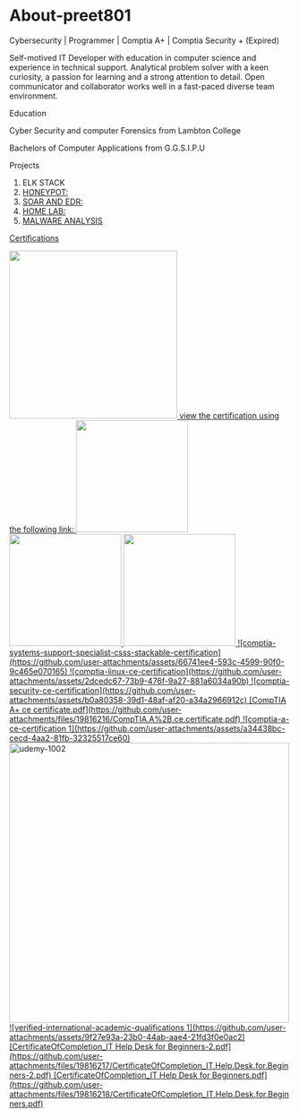 # About-preet801
Cybersecurity | Programmer | Comptia A+ | Comptia Security + (Expired)

Self-motived IT Developer with education in computer science and experience in technical support. Analytical problem solver with a keen curiosity, a passion for learning and a strong attention to detail. Open communicator and collaborator works well in a fast-paced diverse team environment.

Education

Cyber Security and computer Forensics from Lambton College

Bachelors of Computer Applications from G.G.S.I.P.U

Projects

1. ELK STACK <a href="https://github.com/preet801/ELK-STACK.git" alt="elk stack">
2. HONEYPOT:
3. SOAR AND EDR:
4. HOME LAB:
5. MALWARE ANALYSIS



Certifications

<img width="300" src="https://github.com/user-attachments/files/19814609/CompTIA.A%2B.ce.certificate.pdf"/>
view the certification using the following link:

<img width="200" src="https://github.com/user-attachments/assets/66741ee4-593c-4599-90f0-9c465e070165"/>
<img width="200" src="https://github.com/user-attachments/assets/2dcedc67-73b9-476f-9a27-881a6034a90b"/>
<img width="200" src="https://github.com/user-attachments/assets/b232cdc3-5e38-4915-a582-c652073ccd37"/>
![comptia-systems-support-specialist-csss-stackable-certification](https://github.com/user-attachments/assets/66741ee4-593c-4599-90f0-9c465e070165)
![comptia-linux-ce-certification](https://github.com/user-attachments/assets/2dcedc67-73b9-476f-9a27-881a6034a90b)
![comptia-security-ce-certification](https://github.com/user-attachments/assets/b0a80358-39d1-48af-af20-a34a2966912c)
[CompTIA A+ ce certificate.pdf](https://github.com/user-attachments/files/19816216/CompTIA.A%2B.ce.certificate.pdf)
![comptia-a-ce-certification 1](https://github.com/user-attachments/assets/a34438bc-cecd-4aa2-81fb-32325517ce60)
<img width="500" alt="udemy-1002" src="https://github.com/user-attachments/assets/9aaee355-f265-4cfb-99a8-c384d833d481" width="100px"/>
![verified-international-academic-qualifications 1](https://github.com/user-attachments/assets/9f27e93a-23b0-44ab-aae4-21fd3f0e0ac2)
[CertificateOfCompletion_IT Help Desk for Beginners-2.pdf](https://github.com/user-attachments/files/19816217/CertificateOfCompletion_IT.Help.Desk.for.Beginners-2.pdf)
[CertificateOfCompletion_IT Help Desk for Beginners.pdf](https://github.com/user-attachments/files/19816218/CertificateOfCompletion_IT.Help.Desk.for.Beginners.pdf)
